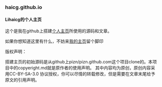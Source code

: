 ### haicg.github.io

#### Lihaicg的个人主页
这个是我在github上搭建[个人主页](http://haicg.github.io/)所使用的源码和文章。

如果你想知道这里有什么，不妨来[我的主页](http://haicg.github.io/)留个脚印

版权声明：

搭建主页的初始源码是从github上pizn/pizn.github.com这个项目clone的。本项目中的copyeright.md就是原作者的使用声明。
其中内容均为原创，原创内容采用CC-BY-SA-3.0 协议授权，你可以尽情的转载修改，但是需要在文章末尾给予原文的引用声明。

